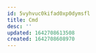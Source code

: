 ```yaml
---
id: 5vyhvuc0kifad0xp0dymsfl
title: Cmd
desc: ''
updated: 1642708613508
created: 1642708608970
---
```



